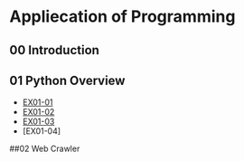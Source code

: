 # Appliecation of Programming

## 00 Introduction

## 01 Python Overview

- [EX01-01](EX01_01_加法器.ipynb)
- [EX01-02](EX01_02_BMI.ipynb)
- [EX01-03](EX01_03_Rock_Paper_Scissors.ipynb)
- [EX01-04]

##02 Web Crawler
